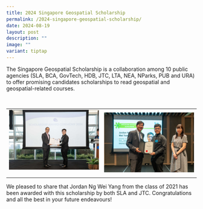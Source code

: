 ```yaml
---
title: 2024 Singapore Geospatial Scholarship
permalink: /2024-singapore-geospatial-scholarship/
date: 2024-08-19
layout: post
description: ""
image: ""
variant: tiptap
---
```

<p>The Singapore Geospatial Scholarship is a collaboration among 10 public
agencies (SLA, BCA, GovTech, HDB, JTC, LTA, NEA, NParks, PUB and URA) to
offer promising candidates scholarships to read geospatial and geospatial-related
courses.</p>
<p>&nbsp;</p>
<table style="minWidth: 50px">
<colgroup>
<col>
<col>
</colgroup>
<tbody>
<tr>
<td rowspan="1" colspan="1">
<div class="isomer-image-wrapper">
<img style="width: 100%" height="auto" width="100%" alt="" src="/images/Announcements/2024 Geospatial Scholarship/Jordan_Ng_Wei_Yang.jpg">
</div>
<p></p>
</td>
<td rowspan="1" colspan="1">
<div class="isomer-image-wrapper">
<img style="width: 100%" height="auto" width="100%" alt="" src="/images/Announcements/2024 Geospatial Scholarship/Jordan_Ng_Wei_Yang__1_.jpg">
</div>
</td>
</tr>
</tbody>
</table>
<p>We pleased to share that Jordan Ng Wei Yang from the class of 2021 has
been awarded with this scholarship by both SLA and JTC. Congratulations
and all the best in your future endeavours!</p>
<p></p>